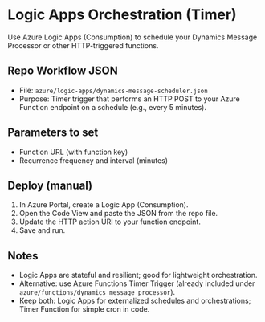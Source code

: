 # Logic Apps Orchestration (Timer)

Use Azure Logic Apps (Consumption) to schedule your Dynamics Message Processor or other HTTP-triggered functions.

## Repo Workflow JSON

- File: `azure/logic-apps/dynamics-message-scheduler.json`
- Purpose: Timer trigger that performs an HTTP POST to your Azure Function endpoint on a schedule (e.g., every 5 minutes).

## Parameters to set

- Function URL (with function key)
- Recurrence frequency and interval (minutes)

## Deploy (manual)

1. In Azure Portal, create a Logic App (Consumption).
2. Open the Code View and paste the JSON from the repo file.
3. Update the HTTP action URI to your function endpoint.
4. Save and run.

## Notes

- Logic Apps are stateful and resilient; good for lightweight orchestration.
- Alternative: use Azure Functions Timer Trigger (already included under `azure/functions/dynamics_message_processor`).
- Keep both: Logic Apps for externalized schedules and orchestrations; Timer Function for simple cron in code.
